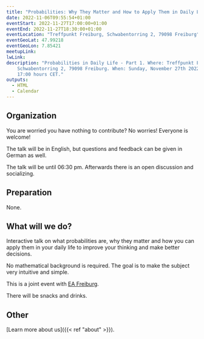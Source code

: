 ```yaml
---
title: "Probabilities: Why They Matter and How to Apply Them in Daily Life - Part 1/3: Basics"
date: 2022-11-06T09:55:54+01:00
eventStart: 2022-11-27T17:00:00+01:00
eventEnd: 2022-11-27T18:30:00+01:00
eventLocation: "Treffpunkt Freiburg, Schwabentorring 2, 79098 Freiburg"
eventGeoLat: 47.99218
eventGeoLon: 7.85421
meetupLink: 
lwLink: 
description: "Probabilities in Daily Life - Part 1. Where: Treffpunkt Freiburg,
    Schwabentorring 2, 79098 Freiburg. When: Sunday, November 27th 2022 at
    17:00 hours CET."
outputs:
  - HTML
  - Calendar
---
```


## Organization

You are worried you have nothing to contribute? No worries! Everyone is
welcome!

The talk will be in English, but questions and feedback can be given in German
as well.

The talk will be until 06:30 pm. Afterwards there is an open discussion and
socializing.


## Preparation

None.


## What will we do?

Interactive talk on what probabilities are, why they matter and how you can
apply them in your daily life to improve your thinking and make better
decisions.

No mathematical background is required. The goal is to make the subject very
intuitive and simple.

This is a joint event with [EA Freiburg](https://ea-freiburg.org/).

There will be snacks and drinks.

## Other

[Learn more about us]({{< ref "about" >}}).
